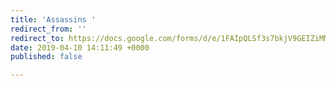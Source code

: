 ```yaml
---
title: 'Assassins '
redirect_from: ''
redirect_to: https://docs.google.com/forms/d/e/1FAIpQLSf3s7bkjV9GEIZiMMoaxgM06yb7W7HrAPjd1zyKF7IJAJE1-Q/viewform
date: 2019-04-10 14:11:49 +0000
published: false

---
```

